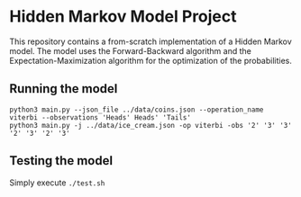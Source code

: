 # Hidden Markov Model Project

This repository contains a from-scratch implementation of a Hidden Markov model.
The model uses the Forward-Backward algorithm and the Expectation-Maximization algorithm for the optimization of the probabilities.

## Running the model

`python3 main.py --json_file ../data/coins.json --operation_name viterbi --observations 'Heads' Heads' 'Tails'`\
`python3 main.py -j ../data/ice_cream.json -op viterbi -obs '2' '3' '3' '2' '3' '2' '3'`

## Testing the model

Simply execute `./test.sh`
